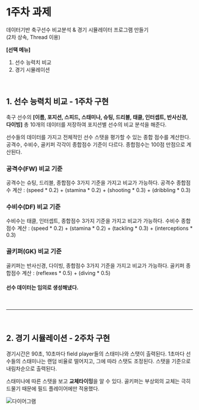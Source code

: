 # 1주차 과제

데이터기반 축구선수 비교분석 & 경기 시뮬레이터 프로그램 만들기<br>
(2차 상속, Thread 이용)

**[선택 메뉴]**
1. 선수 능력치 비교
2. 경기 시뮬레이션
<br>

## 1. 선수 능력치 비교 - 1주차 구현

축구 선수의 **[이름, 포지션, 스피드, 스태미나, 슈팅, 드리블, 태클, 인터셉트, 반사신경, 다이빙]** 총 10개의 데이터를 저장하여 포지션별 선수의 비교 분석을 해준다. 

선수들의 데이터를 가지고 전체적인 선수 스탯을 평가할 수 있는 종합 점수를 계산한다.
공격수, 수비수, 골키퍼 각각이 종합점수 기준이 다르다. 종합점수는 100점 만점으로 계산된다.

### 공격수(FW) 비교 기준

공격수는 슈팅, 드리블, 종합점수 3가지 기준을 가지고 비교가 가능하다.
공격수 종합점수 계산 : (speed * 0.2) + (stamina * 0.2) + (shooting * 0.3) + (dribbling * 0.3)

### 수비수(DF) 비교 기준

수비수는 태클, 인터셉트, 종합점수 3가지 기준을 가지고 비교가 가능하다.
수비수 종합점수 계산 : (speed * 0.2) + (stamina * 0.2) + (tackling * 0.3) + (interceptions * 0.3)

### 골키퍼(GK) 비교 기준

골키퍼는 반사신경, 다이빙, 종합점수 3가지 기준을 가지고 비교가 가능하다.
골키퍼 종합점수 계산 : (reflexes * 0.5) + (diving * 0.5)

#### 선수 데이터는 임의로 생성해냈다.

<br>

---

<br>

## 2. 경기 시뮬레이션 - 2주차 구현

경기시간은 90초, 10초마다 field player들의 스태미나와 스탯이 출력된다. 1초마다 선수들의 스태미나는 랜덤 비율로 떨어지고, 그에 따라 스탯도 조정된다. 스탯을 기준으로 내림차순으로 출력된다.

스태미나에 따른 스탯을 보고 **교체타이밍**을 알 수 있다. 
골키퍼는 부상외의 교체는 극히 드물기 때문에 필드 플레이어에만 적용했다.

![다이어그램](https://github.com/user-attachments/assets/fe12bbff-5b66-442b-a41e-7c43405ac78a)


